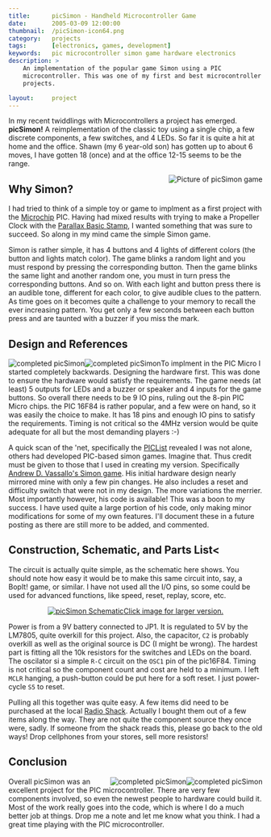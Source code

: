 ```yaml
---
title: 		picSimon - Handheld Microcontroller Game
date: 		2005-03-09 12:00:00
thumbnail: 	/picSimon-icon64.png
category: 	projects
tags: 		[electronics, games, development]
keywords: 	pic microcontroller simon game hardware electronics
description: >
    An implementation of the popular game Simon using a PIC
    microcontroller. This was one of my first and best microcontroller
    projects.

layout: 	project
---
```

In my recent twiddlings with Microcontrollers a project has emerged. <b>picSimon!</b> A reimplementation of the classic toy using a single chip, a few discrete components, a few switches, and 4 LEDs. So far it is quite a hit at home and the office. Shawn (my 6 year-old son) has gotten up to about 6 moves, I have gotten 18 (once) and at the office 12-15 seems to be the range.

<img alt="Picture of picSimon game" src="{{site.asseturl}}/picSimon-1.jpg" style="float: right;" />

## Why Simon?

I had tried to think of a simple toy or game to implment as a first project with the <a href="http://microchip.com">Microchip</a> PIC. Having had mixed results with trying to make a Propeller Clock with the <a href="http://parallax.com">Parallax Basic Stamp</a>, I wanted something that was sure to succeed. So along in my mind came the simple Simon game.

Simon is rather simple, it has 4 buttons and 4 lights of different colors (the button and lights match color). The game blinks a random light and you must respond by pressing the corresponding button. Then the game blinks the same light and another random one, you must in turn press the corresponding buttons. And so on. With each light and button press there is an audible tone, different for each color, to give audible clues to the pattern. As time goes on it becomes quite a challenge to your memory to recall the ever increasing pattern. You get only a few seconds between each button press and are taunted with a buzzer if you miss the mark.

## Design and References
<img alt="completed picSimon" style="float: left;" src="{{site.asseturl}}/picSimon-5.jpg" /><img alt="completed picSimon" style="float: left;" src="{{site.asseturl}}/picSimon-4.jpg" />To implment in the PIC Micro I started completely backwards. Designing the hardware first. This was done to ensure the hardware would satisfy the requirements. The game needs (at least) 5 outputs for LEDs and a buzzer or speaker and 4 inputs for the game buttons. So overall there needs to be 9 IO pins, ruling out the 8-pin PIC Micro chips. the PIC 16F84 is rather popular, and a few were on hand, so it was easily the choice to make. It has 18 pins and enough IO pins to satisfy the requirements. Timing is not critical so the 4MHz version would be quite adequate for all but the most demanding players :-)

A quick scan of the 'net, specifically the <a href="http://www.piclist.org">PICList</a> revealed I was not alone, others had developed PIC-based simon games. Imagine that. Thus credit must be given to those that I used in creating my version. Specifically <a href="http://www.piclist.com/techref/piclist/simon/index.htm">Andrew D. Vassallo's Simon game</a>. His initial hardware design nearly mirrored mine with only a few pin changes. He also includes a reset and difficulty switch that were not in my design. The more variations the merrier. Most importantly however, his code is available! This was a boon to my success. I have used quite a large portion of his code, only making minor modifications for some of my own features. I'll document these in a future posting as there are still more to be added, and commented.

## Construction, Schematic, and Parts List<
The circuit is actually quite simple, as the schematic here shows. You should note how easy it would be to make this same circuit into, say, a BopIt! game, or similar. I have not used all the I/O pins, so some could be used for advanced functions, like speed, reset, replay, score, etc.

<p style="text-align: center;"><a href="{{site.asseturl}}/picSimon-schematic847x783.png"><img alt="picSimon Schematic" src="{{site.asseturl}}/picSimon-schematic489x456.png" />Click image for larger version.</a></p>

Power is from a 9V battery connected to <span class="code">JP1</span>. It is regulated to 5V by the LM7805, quite overkill for this project. Also, the capacitor, <code>C2</code> is probably overkill as well as the original source is DC (I might be wrong). The hardest part is fitting all the 10k resistors for the switches and LEDs on the board. The oscilator si a simple <code>R-C</code> circuit on the <code>OSC1</code> pin of the pic16F84. Timing is not critical so the component count and cost are held to a minimum. I left <code>MCLR</code> hanging, a push-button could be put here for a soft reset. I just power-cycle <code>S5</code> to reset.

Pulling all this together was quite easy. A few items did need to be purchased at the local <a href="http://radioshack.com">Radio Shack</a>. Actually I bought them out of a few items along the way. They are not quite the component source they once were, sadly. If someone from the shack reads this, please go back to the old ways! Drop cellphones from your stores, sell more resistors!

## Conclusion
<img alt="completed picSimon" style="float: right;" src="{{site.asseturl}}/picSimon-3.jpg" /><img alt="completed picSimon" style="float: right;" src="{{site.asseturl}}/picSimon-2.jpg" />Overall picSimon was an excellent project for the PIC microcontroller. There are very few components involved, so even the newest people to hardware could build it. Most of the work really goes into the code, which is where I do a much better job at things. Drop me a note and let me know what you think. I had a great time playing with the PIC microcontroller.
